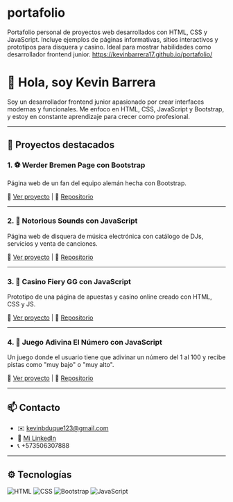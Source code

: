 # portafolio
Portafolio personal de proyectos web desarrollados con HTML, CSS y JavaScript. Incluye ejemplos de páginas informativas, sitios interactivos y prototipos para disquera y casino. Ideal para mostrar habilidades como desarrollador frontend junior.
https://kevinbarrera17.github.io/portafolio/

# 👋 Hola, soy Kevin Barrera

Soy un desarrollador frontend junior apasionado por crear interfaces modernas y funcionales. Me enfoco en HTML, CSS, JavaScript y Bootstrap, y estoy en constante aprendizaje para crecer como profesional.

---

## 🚀 Proyectos destacados

### 1. ⚽ Werder Bremen Page con Bootstrap
Página web de un fan del equipo alemán hecha con Bootstrap.

🔗 [Ver proyecto](https://kevinbarrera17.github.io/werder-bremen-fan-page/) | 📁 [Repositorio](https://github.com/kevinbarrera17/werder-bremen-fan-page)

---

### 2. 🎵 Notorious Sounds con JavaScript
Página web de disquera de música electrónica con catálogo de DJs, servicios y venta de canciones.

🔗 [Ver proyecto](https://kevinbarrera17.github.io/notorious-sounds-music-page/) | 📁 [Repositorio](https://github.com/kevinbarrera17/notorious-sounds-music-page)

---

### 3. 🎰 Casino Fiery GG con JavaScript
Prototipo de una página de apuestas y casino online creado con HTML, CSS y JS.

🔗 [Ver proyecto](https://kevinbarrera17.github.io/fieryGG-casino-page/) | 📁 [Repositorio](https://github.com/kevinbarrera17/fieryGG-casino-page)

---

### 4. 🎲 Juego Adivina El Número con JavaScript
Un juego donde el usuario tiene que adivinar un número del 1 al 100 y recibe pistas como "muy bajo" o "muy alto".

🔗 [Ver proyecto](https://kevinbarrera17.github.io/juego-adivina-numero/) | 📁 [Repositorio](https://github.com/kevinbarrera17/juego-adivina-numero)

---

## 📫 Contacto

- ✉️ kevinbduque123@gmail.com
- 💼 [Mi LinkedIn](https://www.linkedin.com/in/kevin-barrera-duque-284a65374)
- 📞 +573506307888

---

## ⚙️ Tecnologías

![HTML](https://img.shields.io/badge/HTML-orange?logo=html5)
![CSS](https://img.shields.io/badge/CSS-blue?logo=css3)
![Bootstrap](https://img.shields.io/badge/Bootstrap-purple?logo=bootstrap)
![JavaScript](https://img.shields.io/badge/JavaScript-yellow?logo=javascript)
